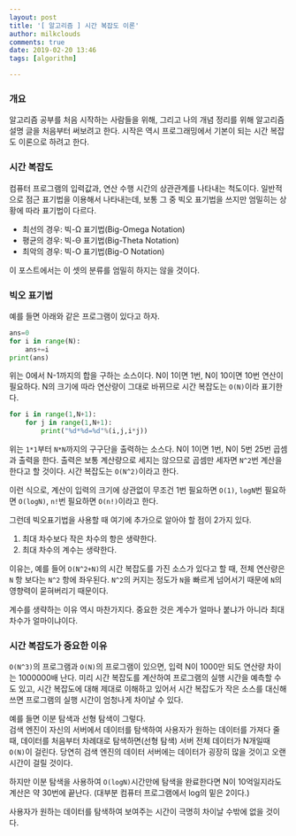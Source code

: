 ```yaml
---
layout: post
title: '[ 알고리즘 ] 시간 복잡도 이론'
author: milkclouds
comments: true
date: 2019-02-20 13:46
tags: [algorithm]

---
```



### 개요  
알고리즘 공부를 처음 시작하는 사람들을 위해, 그리고 나의 개념 정리를 위해 알고리즘 설명 글을 처음부터 써보려고 한다. 시작은 역시 프로그래밍에서 기본이 되는 시간 복잡도 이론으로 하려고 한다.


### 시간 복잡도  
컴퓨터 프로그램의 입력값과, 연산 수행 시간의 상관관계를 나타내는 척도이다. 일반적으로 점근 표기법을 이용해서 나타내는데, 보통 그 중 빅오 표기법을 쓰지만 엄밀히는 상황에 따라 표기법이 다르다.  

+ 최선의 경우: 빅-Ω 표기법(Big-Omega Notation)  
+ 평균의 경우: 빅-Θ 표기법(Big-Theta Notation)  
+ 최악의 경우: 빅-O 표기법(Big-O Notation)  


이 포스트에서는 이 셋의 분류를 엄밀히 하지는 않을 것이다.


### 빅오 표기법  
예를 들면 아래와 같은 프로그램이 있다고 하자.  

```python
ans=0
for i in range(N):
    ans+=i
print(ans)
```

위는 0에서 N-1까지의 합을 구하는 소스이다. N이 1이면 1번, N이 10이면 10번 연산이 필요하다. N의 크기에 따라 연산량이 그대로 바뀌므로 시간 복잡도는 `O(N)`이라 표기한다.


```python
for i in range(1,N+1):
    for j in range(1,N+1):
        print("%d*%d=%d"%(i,j,i*j))
```

위는 `1*1`부터 `N*N`까지의 구구단을 출력하는 소스다. N이 1이면 1번, N이 5번 25번 곱셈과 출력을 한다. 출력은 보통 계산량으로 세지는 않으므로 곱셈만 세자면 `N^2`번 계산을 한다고 할 것이다. 시간 복잡도는 `O(N^2)`이라고 한다.  


이런 식으로, 계산이 입력의 크기에 상관없이 무조건 1번 필요하면 `O(1)`, `logN`번 필요하면 `O(logN)`, `n!`번 필요하면 `O(n!)`이라고 한다.  


그런데 빅오표기법을 사용할 때 여기에 추가으로 알아야 할 점이 2가지 있다.  
1. 최대 차수보다 작은 차수의 항은 생략한다.  
2. 최대 차수의 계수는 생략한다.  

이유는, 예를 들어 `O(N^2+N)`의 시간 복잡도를 가진 소스가 있다고 할 때, 전체 연산량은 `N` 항 보다는 `N^2` 항에 좌우된다. `N^2`의 커지는 정도가 `N`을 빠르게 넘어서기 때문에 `N`의 영향력이 묻혀버리기 때문이다.  

계수를 생략하는 이유 역시 마찬가지다. 중요한 것은 계수가 얼마나 붙냐가 아니라 최대 차수가 얼마이냐이다.


### 시간 복잡도가 중요한 이유  
`O(N^3)`의 프로그램과 `O(N)`의 프로그램이 있으면, 입력 N이 1000만 되도 연산량 차이는 1000000배 난다. 미리 시간 복잡도를 계산하여 프로그램의 실행 시간을 예측할 수도 있고, 시간 복잡도에 대해 제대로 이해하고 있어서 시간 복잡도가 작은 소스를 대신해 쓰면 프로그램의 실행 시간이 엄청나게 차이날 수 있다.  

예를 들면 이분 탐색과 선형 탐색이 그렇다.  
검색 엔진이 자신의 서버에서 데이터를 탐색하여 사용자가 원하는 데이터를 가져다 줄 때, 데이터를 처음부터 차례대로 탐색하면(선형 탐색) 서버 전체 데이터가 N개일때 `O(N)`이 걸린다. 당연히 검색 엔진의 데이터 서버에는 데이터가 굉장히 많을 것이고 오랜 시간이 걸릴 것이다.  

하지만 이분 탐색을 사용하여 `O(logN)`시간만에 탐색을 완료한다면 N이 10억일지라도 계산은 약 30번에 끝난다. (대부분 컴퓨터 프로그램에서 log의 밑은 2이다.)  

사용자가 원하는 데이터를 탐색하여 보여주는 시간이 극명히 차이날 수밖에 없을 것이다.  

